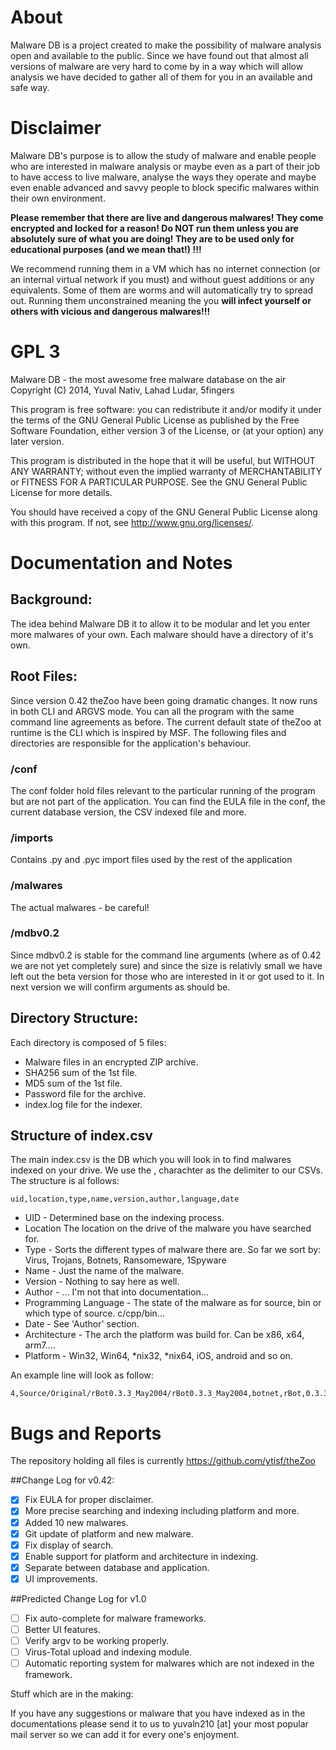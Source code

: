 About
======
Malware DB is a project created to make the possibility of malware analysis open and available to the public. Since we have found out that almost all versions of malware are very hard to come by in a  way which will allow analysis we have decided to gather all of them for you in an available and safe way. 

Disclaimer
==========
Malware DB's purpose is to allow the study of malware and enable people who are interested in malware analysis or maybe even as a part of their job to have access to live malware, analyse the  ways they operate and maybe even enable advanced and savvy  people to block specific malwares within their own environment.

**Please remember that there are live and dangerous malwares! They come encrypted and locked for a reason!  Do NOT run them unless you are absolutely sure of what you are doing! They are to be used only for educational purposes (and we mean that!) !!!**

We recommend running them in a VM which has no internet connection (or an internal virtual network if you must) and without guest additions or any equivalents. Some of them are worms and will automatically try to spread out. Running them unconstrained meaning the you **will infect yourself or others with vicious and dangerous malwares!!!**


GPL 3
======
Malware DB - the most awesome free malware database on the air 
Copyright (C) 2014, Yuval Nativ, Lahad Ludar, 5fingers

This program is free software: you can redistribute it and/or modify
it under the terms of the GNU General Public License as published by
the Free Software Foundation, either version 3 of the License, or
(at your option) any later version.

This program is distributed in the hope that it will be useful,
but WITHOUT ANY WARRANTY; without even the implied warranty of
MERCHANTABILITY or FITNESS FOR A PARTICULAR PURPOSE.  See the
GNU General Public License for more details.

You should have received a copy of the GNU General Public License
along with this program.  If not, see <http://www.gnu.org/licenses/>.


Documentation and Notes
========================

## Background:
The idea behind Malware DB it to allow it to be modular and let you enter more malwares of your own. Each malware should have a directory of it's own. 

## Root Files:
Since version 0.42 theZoo have been going dramatic changes. It now runs in both CLI and ARGVS mode. You can all the program with the same command line agreements as before.
The current default state of theZoo at runtime is the CLI which is inspired by MSF. The following files and directories are responsible for the application's behaviour.

### /conf
The conf folder hold files relevant to the particular running of the program but are not part of the application. You can find the EULA file in the conf, the current database version, the CSV indexed file and more.
### /imports
Contains .py and .pyc import files used by the rest of the application
### /malwares
The actual malwares - be careful!
### /mdbv0.2
Since mdbv0.2 is stable for the command line arguments (where as of 0.42 we are not yet completely sure) and since the size is relativly small we have left out the beta version for those who are interested in it or got used to it. In next version we will confirm arguments as should be.


## Directory Structure:
Each directory is composed of 5 files:
- Malware files in an encrypted ZIP archive. 
- SHA256 sum of the 1st file. 
- MD5 sum of the 1st file.
- Password file for the archive. 
- index.log file for the indexer. 


## Structure of index.csv
The main index.csv is the DB which you will look in to find malwares indexed on your drive. We use the , charachter as the delimiter to our CSVs. 
The structure is al follows:

	uid,location,type,name,version,author,language,date

- UID 	-	Determined base on the indexing process.
- Location 	The location on the drive of the malware you have searched for.
- Type	-	Sorts the different types of malware there are. So far we sort by:	Virus, Trojans, Botnets, Ransomeware, 1Spyware
- Name	-	Just the name of the malware.
- Version	-	Nothing to say here as well.
- Author	-	... I'm not that into documentation...
- Programming Language - The state of the malware as for source, bin or which type of source. c/cpp/bin...
- Date	-	See 'Author' section.
- Architecture -    The arch the platform was build for. Can be x86, x64, arm7....
- Platform -    Win32, Win64, *nix32, *nix64, iOS, android and so on.

An example line will look as follow:

    4,Source/Original/rBot0.3.3_May2004/rBot0.3.3_May2004,botnet,rBot,0.3.3,unknown,cpp,00/05/2004,x86,win32


Bugs and Reports
================
The repository holding all files is currently 
	https://github.com/ytisf/theZoo

##Change Log for v0.42:
- [x] Fix EULA for proper disclaimer.
- [x] More precise searching and indexing including platform and more.
- [x] Added 10 new malwares.
- [x] Git update of platform and new malware.
- [x] Fix display of search.
- [x] Enable support for platform and architecture in indexing.
- [x] Separate between database and application.
- [x] UI improvements.

##Predicted Change Log for v1.0
- [ ] Fix auto-complete for malware frameworks.
- [ ] Better UI features.
- [ ] Verify argv to be working properly.
- [ ] Virus-Total upload and indexing module.
- [ ] Automatic reporting system for malwares which are not indexed in the framework.

Stuff which are in the making:


If you have any suggestions or malware that you have indexed as in the documentations please send it to us to yuvaln210 [at] your most popular mail server so we can add it for every one's enjoyment. 